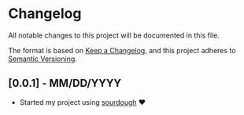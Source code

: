 # Changelog
All notable changes to this project will be documented in this file.

The format is based on [Keep a Changelog](https://keepachangelog.com/en/1.0.0/),
and this project adheres to [Semantic Versioning](https://semver.org/spec/v2.0.0.html).

## [0.0.1] - MM/DD/YYYY

- Started my project using [sourdough](https://github.com/bkbnio/sourdough-kt) ❤️

